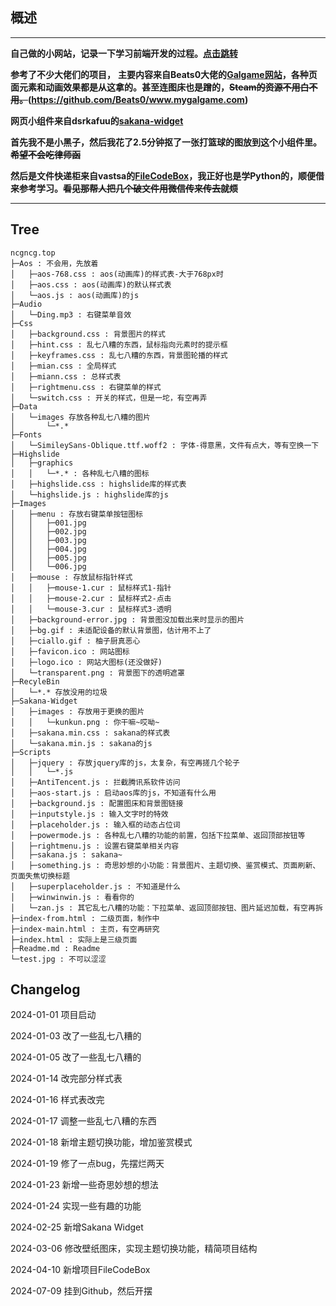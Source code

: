 ## 概述

---

**自己做的小网站，记录一下学习前端开发的过程。[点击跳转](https://ncgncg.top/)**



**参考了不少大佬们的项目，**
**主要内容来自Beats0大佬的[Galgame网站](https://www.mmgal.com/)，各种页面元素和动画效果都是从这拿的。甚至连图床也是蹭的，~~Steam的资源不用白不用。~~(https://github.com/Beats0/www.mygalgame.com)**

**网页小组件来自dsrkafuu的[sakana-widget](https://github.com/dsrkafuu/sakana-widget)**

**首先我不是小黑子，然后我花了2.5分钟抠了一张打篮球的图放到这个小组件里。~~希望不会吃律师函~~**

**然后是文件快递柜来自vastsa的[FileCodeBox](https://github.com/vastsa/FileCodeBox)，我正好也是学Python的，顺便借来参考学习。~~看见那帮人把几个破文件用微信传来传去就烦~~**

---

## Tree

    ncgncg.top
    ├─Aos : 不会用，先放着
    │   ├─aos-768.css : aos(动画库)的样式表-大于768px时
    │   ├─aos.css : aos(动画库)的默认样式表
    │   └─aos.js : aos(动画库)的js
    ├─Audio
    │   └─Ding.mp3 : 右键菜单音效
    ├─Css
    │   ├─background.css : 背景图片的样式
    │   ├─hint.css : 乱七八糟的东西，鼠标指向元素时的提示框
    │   ├─keyframes.css : 乱七八糟的东西，背景图轮播的样式
    │   ├─mian.css : 全局样式
    │   ├─miann.css : 总样式表
    │   ├─rightmenu.css : 右键菜单的样式
    │   └─switch.css : 开关的样式，但是一坨，有空再弄
    ├─Data
    │   └─images 存放各种乱七八糟的图片
    │       └─*.*
    ├─Fonts
    │   └─SimileySans-Oblique.ttf.woff2 : 字体-得意黑，文件有点大，等有空换一下
    ├─Highslide
    │   ├─graphics
    │   │   └─*.* : 各种乱七八糟的图标
    │   ├─highslide.css : highslide库的样式表
    │   └─highslide.js : highslide库的js
    ├─Images
    │   ├─menu : 存放右键菜单按钮图标
    │   │   ├─001.jpg
    │   │   ├─002.jpg
    │   │   ├─003.jpg
    │   │   ├─004.jpg
    │   │   ├─005.jpg
    │   │   └─006.jpg
    │   ├─mouse : 存放鼠标指针样式
    │   │   ├─mouse-1.cur : 鼠标样式1-指针
    │   │   ├─mouse-2.cur : 鼠标样式2-点击
    │   │   └─mouse-3.cur : 鼠标样式3-透明
    │   ├─background-error.jpg : 背景图没加载出来时显示的图片
    │   ├─bg.gif : 未适配设备的默认背景图，估计用不上了
    │   ├─ciallo.gif : 柚子厨真恶心
    │   ├─favicon.ico : 网站图标
    │   ├─logo.ico : 网站大图标(还没做好)
    │   └─transparent.png : 背景图下的透明遮罩
    ├─RecyleBin
    │   └─*.* 存放没用的垃圾
    ├─Sakana-Widget
    │   ├─images : 存放用于更换的图片
    │   │   └─kunkun.png : 你干嘛~哎呦~
    │   ├─sakana.min.css : sakana的样式表
    │   └─sakana.min.js : sakana的js
    ├─Scripts
    │   ├─jquery : 存放jquery库的js，太复杂，有空再搓几个轮子
    │   │   └─*.js
    │   ├─AntiTencent.js : 拦截腾讯系软件访问
    │   ├─aos-start.js : 启动aos库的js，不知道有什么用
    │   ├─background.js : 配置图床和背景图链接
    │   ├─inputstyle.js : 输入文字时的特效
    │   ├─placeholder.js : 输入框的动态占位词
    │   ├─powermode.js : 各种乱七八糟的功能的前置，包括下拉菜单、返回顶部按钮等
    │   ├─rightmenu.js : 设置右键菜单相关内容
    │   ├─sakana.js : sakana~
    │   ├─something.js : 奇思妙想的小功能：背景图片、主题切换、鉴赏模式、页面刷新、页面失焦切换标题
    │   ├─superplaceholder.js : 不知道是什么
    │   ├─winwinwin.js : 看看你的
    │   └─zan.js : 其它乱七八糟的功能：下拉菜单、返回顶部按钮、图片延迟加载，有空再拆
    ├─index-from.html : 二级页面，制作中
    ├─index-main.html : 主页，有空再研究
    ├─index.html : 实际上是三级页面
    ├─Readme.md : Readme
    └─test.jpg : 不可以涩涩

## Changelog

2024-01-01 项目启动

2024-01-03 改了一些乱七八糟的

2024-01-05 改了一些乱七八糟的

2024-01-14 改完部分样式表

2024-01-16 样式表改完

2024-01-17 调整一些乱七八糟的东西

2024-01-18 新增主题切换功能，增加鉴赏模式

2024-01-19 修了一点bug，先摆烂两天

2024-01-23 新增一些奇思妙想的想法

2024-01-24 实现一些有趣的功能

2024-02-25 新增Sakana Widget

2024-03-06 修改壁纸图床，实现主题切换功能，精简项目结构

2024-04-10 新增项目FileCodeBox

2024-07-09 挂到Github，然后开摆
